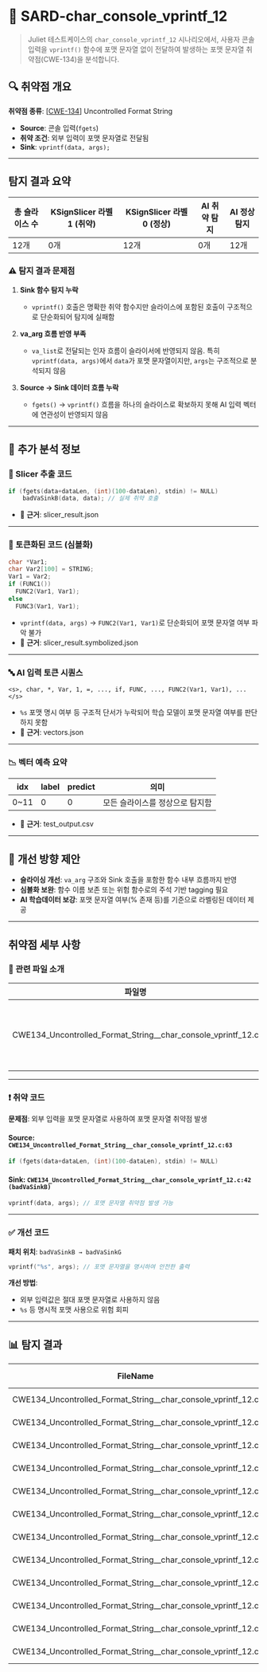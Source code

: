 # 📁 SARD-char_console_vprintf_12

> Juliet 테스트케이스의 `char_console_vprintf_12` 시나리오에서, 사용자 콘솔 입력을 `vprintf()` 함수에 포맷 문자열 없이 전달하여 발생하는 포맷 문자열 취약점(CWE-134)을 분석합니다.

## 🔍 취약점 개요

**취약점 종류**: [[CWE-134](https://cwe.mitre.org/data/definitions/134.html)] Uncontrolled Format String

* **Source**: 콘솔 입력(`fgets`)
* **취약 조건**: 외부 입력이 포맷 문자열로 전달됨
* **Sink**: `vprintf(data, args);`

---

## 탐지 결과 요약

| 총 슬라이스 수 | KSignSlicer 라벨 1 (취약) | KSignSlicer 라벨 0 (정상) | AI 취약 탐지 | AI 정상 탐지 |
|----------------|---------------------------|----------------------------|---------------|---------------|
| 12개           | 0개                       | 12개                       | 0개           | 12개          |

### ⚠️ 탐지 결과 문제점

1. **Sink 함수 탐지 누락**  
   - `vprintf()` 호출은 명확한 취약 함수지만 슬라이스에 포함된 호출이 구조적으로 단순화되어 탐지에 실패함

2. **va_arg 흐름 반영 부족**  
   - `va_list`로 전달되는 인자 흐름이 슬라이서에 반영되지 않음. 특히 `vprintf(data, args)`에서 `data`가 포맷 문자열이지만, `args`는 구조적으로 분석되지 않음

3. **Source → Sink 데이터 흐름 누락**  
   - `fgets()` → `vprintf()` 흐름을 하나의 슬라이스로 확보하지 못해 AI 입력 벡터에 연관성이 반영되지 않음

---

## 🧠 추가 분석 정보

### 🔎 Slicer 추출 코드
```c
if (fgets(data+dataLen, (int)(100-dataLen), stdin) != NULL)
    badVaSinkB(data, data); // 실제 취약 호출
```
- 📄 **근거**: slicer_result.json

---

### 🧩 토큰화된 코드 (심볼화)
```c
char *Var1;
char Var2[100] = STRING;
Var1 = Var2;
if (FUNC1())
  FUNC2(Var1, Var1);
else
  FUNC3(Var1, Var1);
```
- `vprintf(data, args)` → `FUNC2(Var1, Var1)`로 단순화되어 포맷 문자열 여부 파악 불가
- 📄 **근거**: slicer_result.symbolized.json

---

### 🔤 AI 입력 토큰 시퀀스
```
<s>, char, *, Var, 1, =, ..., if, FUNC, ..., FUNC2(Var1, Var1), ... </s>
```
- `%s` 포맷 명시 여부 등 구조적 단서가 누락되어 학습 모델이 포맷 문자열 여부를 판단하지 못함
- 📄 **근거**: vectors.json

---

### 📉 벡터 예측 요약

| idx | label | predict | 의미 |
|-----|-------|---------|------|
| 0~11 | 0     | 0       | 모든 슬라이스를 정상으로 탐지함

- 📄 **근거**: test_output.csv

---

## 🧪 개선 방향 제안

- **슬라이싱 개선**: `va_arg` 구조와 Sink 호출을 포함한 함수 내부 흐름까지 반영
- **심볼화 보완**: 함수 이름 보존 또는 위험 함수로의 주석 기반 tagging 필요
- **AI 학습데이터 보강**: 포맷 문자열 여부(% 존재 등)를 기준으로 라벨링된 데이터 제공

---

## 취약점 세부 사항

### 📁 관련 파일 소개

| 파일명 | 설명 |
|--------|------|
| CWE134_Uncontrolled_Format_String__char_console_vprintf_12.c | 콘솔 입력을 받아 `vprintf()` 호출에 전달하는 테스트 예제 |

---

### ❗️ 취약 코드

**문제점**: 외부 입력을 포맷 문자열로 사용하여 포맷 문자열 취약점 발생

#### Source: `CWE134_Uncontrolled_Format_String__char_console_vprintf_12.c:63`
```c
if (fgets(data+dataLen, (int)(100-dataLen), stdin) != NULL)
```

#### Sink: `CWE134_Uncontrolled_Format_String__char_console_vprintf_12.c:42 (badVaSinkB)`
```c
vprintf(data, args); // 포맷 문자열 취약점 발생 가능
```

---

### ✅ 개선 코드

**패치 위치**: `badVaSinkB → badVaSinkG`

```c
vprintf("%s", args); // 포맷 문자열을 명시하여 안전한 출력
```

**개선 방법**:
- 외부 입력값은 절대 포맷 문자열로 사용하지 않음
- `%s` 등 명시적 포맷 사용으로 위험 회피

---


## 📊 탐지 결과

|FileName|Caller|Source|Sink|idx|CWE-ID|category|criterion|line|label|predict|
|--------|------|------|----|---|------|--------|---------|----|-----|-------|
|CWE134_Uncontrolled_Format_String__char_console_vprintf_12.c|CWE134_Uncontrolled_Format_String__char_console_vprintf_12_bad|False|True|0|CWE-134|CallExpression|strlen|58|0|0|
|CWE134_Uncontrolled_Format_String__char_console_vprintf_12.c|CWE134_Uncontrolled_Format_String__char_console_vprintf_12_bad|False|True|1|CWE-134|CallExpression|fgets|63|0|0|
|CWE134_Uncontrolled_Format_String__char_console_vprintf_12.c|CWE134_Uncontrolled_Format_String__char_console_vprintf_12_bad|False|True|2|CWE-134|CallExpression|strlen|67|0|0|
|CWE134_Uncontrolled_Format_String__char_console_vprintf_12.c|CWE134_Uncontrolled_Format_String__char_console_vprintf_12_bad|False|True|3|CWE-134|CallExpression|strcpy|85|0|0|
|CWE134_Uncontrolled_Format_String__char_console_vprintf_12.c|goodB2G|False|True|4|CWE-134|CallExpression|strlen|136|0|0|
|CWE134_Uncontrolled_Format_String__char_console_vprintf_12.c|goodB2G|False|True|5|CWE-134|CallExpression|fgets|141|0|0|
|CWE134_Uncontrolled_Format_String__char_console_vprintf_12.c|goodB2G|False|True|6|CWE-134|CallExpression|strlen|145|0|0|
|CWE134_Uncontrolled_Format_String__char_console_vprintf_12.c|goodB2G|False|True|7|CWE-134|CallExpression|strlen|164|0|0|
|CWE134_Uncontrolled_Format_String__char_console_vprintf_12.c|goodB2G|False|True|8|CWE-134|CallExpression|fgets|169|0|0|
|CWE134_Uncontrolled_Format_String__char_console_vprintf_12.c|goodB2G|False|True|9|CWE-134|CallExpression|strlen|173|0|0|
|CWE134_Uncontrolled_Format_String__char_console_vprintf_12.c|goodG2B|False|True|10|CWE-134|CallExpression|strcpy|232|0|0|
|CWE134_Uncontrolled_Format_String__char_console_vprintf_12.c|goodG2B|False|True|11|CWE-134|CallExpression|strcpy|237|0|0|